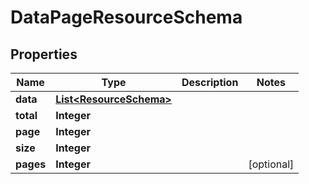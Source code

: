 

# DataPageResourceSchema


## Properties

| Name | Type | Description | Notes |
|------------ | ------------- | ------------- | -------------|
|**data** | [**List&lt;ResourceSchema&gt;**](ResourceSchema.md) |  |  |
|**total** | **Integer** |  |  |
|**page** | **Integer** |  |  |
|**size** | **Integer** |  |  |
|**pages** | **Integer** |  |  [optional] |



